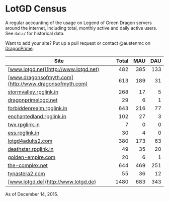 # LotGD Census
A regular accounting of the usage on Legend of Green Dragon servers around the internet, including total, monthly active and daily active users. See `data/` for historical data.

Want to add your site? Put up a pull request or contact @austenmc on [DragonPrime](http://dragonprime.net).


Site | Total | MAU | DAU
--- | ---:| ---:| ---:
[www.lotgd.net](http://www.lotgd.net)|482|385|133
[www.dragonsofmyth.com](http://www.dragonsofmyth.com)|613|189|31
[stormvalley.rpglink.in](http://stormvalley.rpglink.in)|268|17|5
[dragonprimelogd.net](http://dragonprimelogd.net)|29|6|1
[forbiddenrealm.rpglink.in](http://forbiddenrealm.rpglink.in)|643|216|77
[enchantedland.rpglink.in](http://enchantedland.rpglink.in)|102|27|3
[twx.rpglink.in](http://twx.rpglink.in)|7|0|0
[ess.rpglink.in](http://ess.rpglink.in)|30|4|0
[lotgd4adults2.com](http://lotgd4adults2.com)|380|173|63
[deathstar.rpglink.in](http://deathstar.rpglink.in)|49|35|20
[golden-empire.com](http://golden-empire.com)|20|6|1
[the-complex.net](http://the-complex.net)|644|469|251
[tynastera2.com](http://tynastera2.com)|55|36|12
[www.lotgd.de](http://www.lotgd.de)|1480|683|343

As of December 14, 2015.
